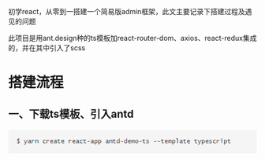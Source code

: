 初学react，从零到一搭建一个简易版admin框架，此文主要记录下搭建过程及遇见的问题

此项目是用ant.design种的ts模板加react-router-dom、axios、react-redux集成的，并在其中引入了scss

# 搭建流程

## 一、下载ts模板、引入antd
![截图](https://github.com/userguohongyu/img-md/blob/master/imageBox/1.png)